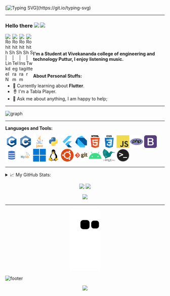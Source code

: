 <!--# I'm Rohith S --> 
[![Typing SVG](https://readme-typing-svg.herokuapp.com?size=30&color=FFFFFF&lines=Hey+im+Rohith+S!)](https://git.io/typing-svg)

<hr>

### Hello there  ![]( https://visitor-badge.glitch.me/badge?page_id=prabhurohiths ) <img src="https://media.giphy.com/media/hvRJCLFzcasrR4ia7z/giphy.gif" width="25px">
<a href="https://www.linkedin.com/in/rohith-s-60973419a/">
  <img  align="left" alt="Rohith S | LinkdeIN" width="22px" src="https://cdn.jsdelivr.net/npm/simple-icons@v3/icons/linkedin.svg" />
</a>
<a href="https://t.me/rohith_prabhu">
  <img align="left" alt="Rohith S | Telegram" width="22px" src="https://cdn.jsdelivr.net/npm/simple-icons@v3/icons/telegram.svg" />
</a>
<a href="https://www.instagram.com/rohith_s_prabhu/">
  <img align="left" alt="Rohith S | Instagram" width="22px" src="https://cdn.jsdelivr.net/npm/simple-icons@v3/icons/instagram.svg" />
</a>
<a href="https://twitter.com/rohith_s_prabhu">
  <img align="left" alt="Rohith S | Twitter" width="22px" src="https://cdn.jsdelivr.net/npm/simple-icons@v3/icons/twitter.svg" />
</a> 



<br><br>
<h4>I'm a Student at  Vivekananda college of engineering and technology Puttur, I enjoy listening music.</h4>
<br>
<b>About Personal Stuffs:</b>

- 🌱 Currently learning about **Flutter**.
- 🪘 I'm a Tabla Player.
- 💬 Ask me about anything, I am happy to help;

<!-- - 👨‍💻 All about me is at [My Website](https:///)-->
<!--📄 Know about my work & experiences [My Resume](https://drive.google.com/) -->

<hr>

 <div> 
  <!--<img align="center" alt="GIF" src="https://github.com/abhisheknaiidu/abhisheknaiidu/blob/master/code.gif?raw=true" width="500" height="320" /> -->
 <img align="center" src="https://activity-graph.herokuapp.com/graph?username=prabhurohiths"  alt="graph"/>
</div>
 
<hr>

**Languages and Tools:**  


<code><img height="40" src="https://raw.githubusercontent.com/github/explore/80688e429a7d4ef2fca1e82350fe8e3517d3494d/topics/c/c.png"></code>
<code><img height="40" src="https://raw.githubusercontent.com/github/explore/80688e429a7d4ef2fca1e82350fe8e3517d3494d/topics/cpp/cpp.png"></code>
<code><img height="40" src="https://raw.githubusercontent.com/github/explore/80688e429a7d4ef2fca1e82350fe8e3517d3494d/topics/java/java.png"></code>
<code><img height="40" src="https://raw.githubusercontent.com/github/explore/80688e429a7d4ef2fca1e82350fe8e3517d3494d/topics/python/python.png"></code>
<code><img height="40" src="https://raw.githubusercontent.com/github/explore/80688e429a7d4ef2fca1e82350fe8e3517d3494d/topics/flutter/flutter.png"></code>
<code><img height="40" src="https://raw.githubusercontent.com/github/explore/80688e429a7d4ef2fca1e82350fe8e3517d3494d/topics/dart/dart.png"></code>
<code><img height="40" src="https://raw.githubusercontent.com/github/explore/80688e429a7d4ef2fca1e82350fe8e3517d3494d/topics/html/html.png"></code>
<code><img height="40" src="https://raw.githubusercontent.com/github/explore/80688e429a7d4ef2fca1e82350fe8e3517d3494d/topics/css/css.png"></code>
<code><img height="40" src="https://raw.githubusercontent.com/github/explore/80688e429a7d4ef2fca1e82350fe8e3517d3494d/topics/javascript/javascript.png"></code>
<code><img height="40" src="https://raw.githubusercontent.com/github/explore/80688e429a7d4ef2fca1e82350fe8e3517d3494d/topics/php/php.png"></code>
<code><img height="40" src="https://raw.githubusercontent.com/github/explore/80688e429a7d4ef2fca1e82350fe8e3517d3494d/topics/bootstrap/bootstrap.png"></code>
<code><img height="40" src="https://raw.githubusercontent.com/github/explore/80688e429a7d4ef2fca1e82350fe8e3517d3494d/topics/sql/sql.png"></code>
<code><img height="40" src="https://raw.githubusercontent.com/github/explore/80688e429a7d4ef2fca1e82350fe8e3517d3494d/topics/mysql/mysql.png"></code>
<code><img height="40" src="https://raw.githubusercontent.com/github/explore/80688e429a7d4ef2fca1e82350fe8e3517d3494d/topics/windows/windows.png"></code>
<code><img height="40" src="https://raw.githubusercontent.com/github/explore/80688e429a7d4ef2fca1e82350fe8e3517d3494d/topics/linux/linux.png"></code>
<code><img height="40" src="https://raw.githubusercontent.com/github/explore/80688e429a7d4ef2fca1e82350fe8e3517d3494d/topics/ubuntu/ubuntu.png"></code>
<code><img height="40" src="https://raw.githubusercontent.com/github/explore/80688e429a7d4ef2fca1e82350fe8e3517d3494d/topics/git/git.png"></code>
<code><img height="40" src="https://raw.githubusercontent.com/github/explore/80688e429a7d4ef2fca1e82350fe8e3517d3494d/topics/android/android.png"></code>
<code><img height="40" src="https://raw.githubusercontent.com/github/explore/80688e429a7d4ef2fca1e82350fe8e3517d3494d/topics/latex/latex.png"></code>
<code><img height="40" src="https://raw.githubusercontent.com/github/explore/80688e429a7d4ef2fca1e82350fe8e3517d3494d/topics/terminal/terminal.png"></code>

<!-- <code><img height="40" src="https://raw.githubusercontent.com/devicons/devicon/master/icons/docker/docker-original-wordmark.svg"></code>
<code><img height="40" src="https://raw.githubusercontent.com/github/explore/80688e429a7d4ef2fca1e82350fe8e3517d3494d/topics/java/java.png"></code>
<code><img height="40" src="https://raw.githubusercontent.com/github/explore/80688e429a7d4ef2fca1e82350fe8e3517d3494d/topics/aws/aws.png"></code>
<code><img height="40" src="https://raw.githubusercontent.com/github/explore/80688e429a7d4ef2fca1e82350fe8e3517d3494d/topics/react/react.png"></code>
<code><img height="40" src="https://raw.githubusercontent.com/github/explore/80688e429a7d4ef2fca1e82350fe8e3517d3494d/topics/nodejs/nodejs.png"></code>
<code><img height="40" src="https://raw.githubusercontent.com/github/explore/80688e429a7d4ef2fca1e82350fe8e3517d3494d/topics/firebase/firebase.png"></code>
<code><img height="40" src="https://raw.githubusercontent.com/github/explore/80688e429a7d4ef2fca1e82350fe8e3517d3494d/topics/kotlin/kotlin.png"></code>
<code><img height="40" src="https://raw.githubusercontent.com/github/explore/80688e429a7d4ef2fca1e82350fe8e3517d3494d/topics/mongodb/mongodb.png"></code>
<code><img height="40" src=""></code>
-->


<hr>
<details>
<summary>📈 My GitHub Stats:</summary>
</details> 

<p align="center">
  
  <img width="400px" src="https://github-readme-stats.vercel.app/api?username=prabhurohiths&count_private=true&show_icons=true&theme=material-palenight&hide_border=true&bg_color=1F222E" />
  
  <img width="400px" src="https://github-readme-streak-stats.herokuapp.com?user=prabhurohiths&theme=material-palenight&hide_border=true&fire=C77800&ring=7C2AE8&background=1F222E" />
  
</p>

<div align="center">
  <img height="180em" src="https://github-readme-stats.vercel.app/api/top-langs/?username=prabhurohiths&layout=compact&langs_count=7&count_private=true&show_icons=true&theme=material-palenight&hide_border=true&bg_color=1F222E"/>
 </div>
 
 <hr>

  
<div align="center"> <img src="https://raw.githubusercontent.com/muhiqsimui/muhiqsimui/output/github-contribution-grid-snake.svg" /></div>

  
<!--- building footer with spaceship question --->
  
![footer](https://user-images.githubusercontent.com/60597290/152518980-fa55fbc8-81fe-4bba-bf52-21320455e217.png)
<div align="center">
<img  height="50" src="https://user-images.githubusercontent.com/60597290/152519754-992acfbc-39df-489d-a01a-72ea86a08996.png" /></div>
  
